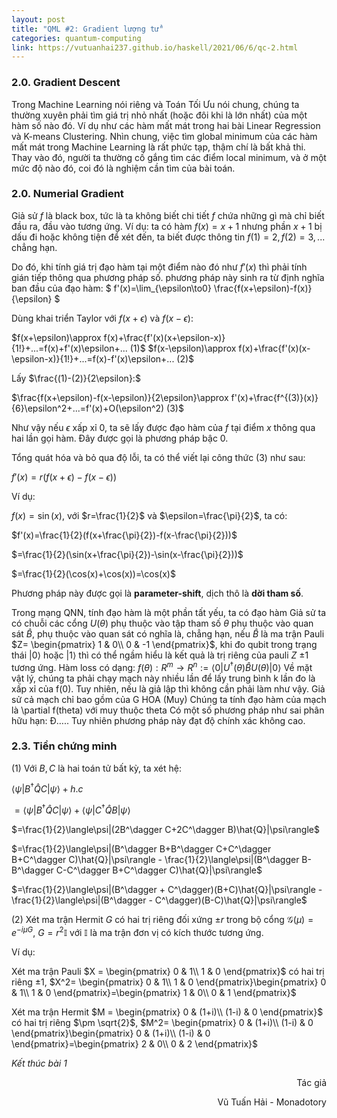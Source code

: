 ```yaml
---
layout: post
title: "QML #2: Gradient lượng tử"
categories: quantum-computing
link: https://vutuanhai237.github.io/haskell/2021/06/6/qc-2.html
---
```


### **2.0. Gradient Descent**

Trong Machine Learning nói riêng và Toán Tối Ưu nói chung, chúng ta thường xuyên phải tìm giá trị nhỏ nhất (hoặc đôi khi là lớn nhất) của một hàm số nào đó. Ví dụ như các hàm mất mát trong hai bài Linear Regression và K-means Clustering. Nhìn chung, việc tìm global minimum của các hàm mất mát trong Machine Learning là rất phức tạp, thậm chí là bất khả thi. Thay vào đó, người ta thường cố gắng tìm các điểm local minimum, và ở một mức độ nào đó, coi đó là nghiệm cần tìm của bài toán.

### **2.0. Numerial Gradient**

Giả sử $f$ là black box, tức là ta không biết chi tiết $f$ chứa những gì mà chỉ biết đầu ra, đầu vào tương ứng. Ví dụ: ta có hàm $f(x)=x+1$ nhưng phần $x+1$ bị dấu đi hoặc không tiện để xét đến, ta biết được thông tin $f(1)=2, f(2)=3, ...$ chẳng hạn.

Do đó, khi tính giá trị đạo hàm tại một điểm nào đó như $f'(x)$ thì phải tính gián tiếp thông qua phương pháp số. phương pháp này sinh ra từ định nghĩa ban đầu của đạo hàm:
$
f'(x)=\lim_{\epsilon\to0} \frac{f(x+\epsilon)-f(x)}{\epsilon}
$

Dùng khai triển Taylor với $f(x+\epsilon)$ và $f(x-\epsilon)$:

$f(x+\epsilon)\approx f(x)+\frac{f'(x)(x+\epsilon-x)}{1!}+...=f(x)+f'(x)\epsilon+... (1)$ 
$f(x-\epsilon)\approx f(x)+\frac{f'(x)(x-\epsilon-x)}{1!}+...=f(x)-f'(x)\epsilon+... (2)$ 

Lấy $\frac{(1)-(2)}{2\epsilon}:$

$\frac{f(x+\epsilon)-f(x-\epsilon)}{2\epsilon}\approx f'(x)+\frac{f^{(3)}(x)}{6}\epsilon^2+...=f'(x)+O(\epsilon^2) (3)$

Như vậy nếu $\epsilon$ xấp xỉ $0$, ta sẽ lấy được đạo hàm của $f$ tại điểm $x$ thông qua hai lần gọi hàm. Đây được gọi là phương pháp bậc 0.

Tổng quát hóa và bỏ qua độ lỗi, ta có thể viết lại công thức $(3)$ như sau:

$f'(x)= r(f(x+\epsilon)-f(x-\epsilon))$

Ví dụ:

$f(x)=\sin(x)$, với $r=\frac{1}{2}$ và $\epsilon=\frac{\pi}{2}$, ta có:

$f'(x)=\frac{1}{2}(f(x+\frac{\pi}{2})-f(x-\frac{\pi}{2}))$

$=\frac{1}{2}(\sin(x+\frac{\pi}{2})-\sin(x-\frac{\pi}{2}))$

$=\frac{1}{2}(\cos(x)+\cos(x))=\cos(x)$

Phương pháp này được gọi là **parameter-shift**, dịch thô là **dời tham số**.



Trong mạng QNN, tính đạo hàm là một phần tất yếu, ta có đạo hàm 
Giả sử ta có chuỗi các cổng $U(\theta)$ phụ thuộc vào tập tham số $\theta$ phụ thuộc vào quan sát $\hat{B}$, phụ thuộc vào quan sát có nghĩa là, chẳng hạn, nếu $\hat{B}$ là ma trận Pauli $Z=
\begin{pmatrix}
1 & 0\\
0 & -1
\end{pmatrix}$, khi đo qubit trong trạng thái $|0\rangle$ hoặc $|1\rangle$ thì có thể ngầm hiểu là kết quả là trị riêng của pauli $Z$ $\pm1$ tương ứng.
Hàm loss có dạng:
$f(\theta):R^m \rightarrow R^n:=\langle0|U^\dagger(\theta)\hat{B}U(\theta)|0\rangle$
Về mặt vật lý, chúng ta phải chạy mạch này nhiều lần để lấy trung bình k lần đo là xấp xỉ của f(0). Tuy nhiên, nếu là giả lập thì không cần phải làm như vậy.
Giả sử cả mạch chỉ bao gồm của G HOA (Muy)
Chúng ta tính đạo hàm của mạch là \partial f(theta) với muy thuộc theta
Có một số phương pháp như sai phân hữu hạn: 
Đ…..
Tuy nhiên phương pháp này đạt độ chính xác không cao.



### **2.3. Tiền chứng minh**

(1) Với $B,C$ là hai toán tử bất kỳ, ta xét hệ:


$\langle\psi|B^\dagger\hat{Q}C|\psi\rangle+h.c$

$=\langle\psi|B^\dagger\hat{Q}C|\psi\rangle+\langle\psi|C^\dagger\hat{Q}B|\psi\rangle$

$=\frac{1}{2}\langle\psi|(2B^\dagger C+2C^\dagger B)\hat{Q}|\psi\rangle$

$=\frac{1}{2}\langle\psi|(B^\dagger B+B^\dagger C+C^\dagger B+C^\dagger C)\hat{Q}|\psi\rangle - \frac{1}{2}\langle\psi|(B^\dagger B-B^\dagger C-C^\dagger B+C^\dagger C)\hat{Q}|\psi\rangle$

$=\frac{1}{2}\langle\psi|(B^\dagger + C^\dagger)(B+C)\hat{Q}|\psi\rangle - \frac{1}{2}\langle\psi|(B^\dagger - C^\dagger)(B-C)\hat{Q}|\psi\rangle$

(2) Xét ma trận Hermit $G$ có hai trị riêng đối xứng $\pm r$ trong bộ cổng $\mathcal{G}(\mu)=e^{-i\mu G}$, $G=r^2\mathbb{I}$ với $\mathbb{I}$ là ma trận đơn vị có kích thước tương ứng.

Ví dụ:

Xét ma trận Pauli $X = 
\begin{pmatrix}
0 & 1\\
1 & 0
\end{pmatrix}$ có hai trị riêng $\pm 1$, $X^2=
\begin{pmatrix}
0 & 1\\
1 & 0
\end{pmatrix}\begin{pmatrix}
0 & 1\\
1 & 0
\end{pmatrix}=\begin{pmatrix}
1 & 0\\
0 & 1
\end{pmatrix}$

Xét ma trận Hermit $M = 
\begin{pmatrix}
0 & (1+i)\\
(1-i) & 0
\end{pmatrix}$ có hai trị riêng $\pm \sqrt{2}$, $M^2=
\begin{pmatrix}
0 & (1+i)\\
(1-i) & 0
\end{pmatrix}\begin{pmatrix}
0 & (1+i)\\
(1-i) & 0
\end{pmatrix}=\begin{pmatrix}
2 & 0\\
0 & 2
\end{pmatrix}$

*Kết thúc bài 1*



<p style="text-align: right">Tác giả</p>

<p style="text-align: right;">
Vũ Tuấn Hải - Monadotory
</p>
